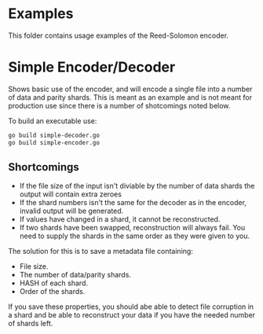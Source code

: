 # Examples

This folder contains usage examples of the Reed-Solomon encoder.

# Simple Encoder/Decoder

Shows basic use of the encoder, and will encode a single file into a number of
data and parity shards. This is meant as an example and is not meant for production use
since there is a number of shotcomings noted below.

To build an executable use:

```bash 
go build simple-decoder.go
go build simple-encoder.go
```

## Shortcomings
* If the file size of the input isn't diviable by the number of data shards
  the output will contain extra zeroes
* If the shard numbers isn't the same for the decoder as in the
  encoder, invalid output will be generated.
* If values have changed in a shard, it cannot be reconstructed.
* If two shards have been swapped, reconstruction will always fail.
  You need to supply the shards in the same order as they were given to you.

The solution for this is to save a metadata file containing:

* File size.
* The number of data/parity shards.
* HASH of each shard.
* Order of the shards.

If you save these properties, you should abe able to detect file corruption in a shard and be able to reconstruct your data if you have the needed number of shards left.

